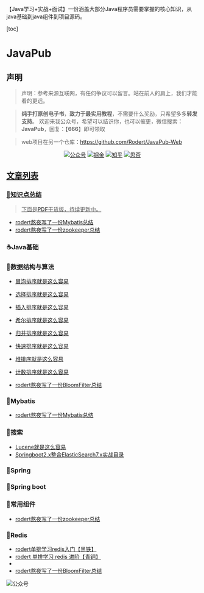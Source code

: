 【Java学习+实战+面试】一份涵盖大部分Java程序员需要掌握的核心知识，从java基础到java组件到项目源码。

[toc]

# JavaPub

## 声明


>声明：参考来源互联网，有任何争议可以留言。站在前人的肩上，我们才能看的更远。



>**纯手打原创电子书**，**致力于最实用教程**，不需要什么奖励，只希望多多**转发支持**。
欢迎来我公众号，希望可以结识你，也可以催更，微信搜索：**JavaPub**，回复：【**666**】即可领取



> web项目在另一个仓库：https://github.com/Rodert/JavaPub-Web





<p align="center">
  <a href="#公众号"><img src="https://img.shields.io/badge/关注公众号-JavaPub-blue.svg" alt="公众号"></a>
  <a href="https://juejin.im/user/5c00ce5a5188256d9832cb5f"><img src="https://img.shields.io/badge/关注-掘金-lightgrey.svg" alt="掘金"></a>
  <a href="https://www.zhihu.com/people/zhui-ma-7-49"><img src="https://img.shields.io/badge/关注-知乎-critical.svg" alt="知乎"></a>
  <a href="https://segmentfault.com/blog/JavaPub"><img src="https://img.shields.io/badge/推荐阅读-思否-brightgreen.svg" alt="思否"></a>
  <a href="">	
</p>





## 文章列表

###  :book:知识点总结  ###

> 下面是**PDF**干货版，持续更新中。



- [rodert熬夜写了一份Mybatis总结](https://mp.weixin.qq.com/s/op9ADw_6U5MhbcUlkFtOUQ)
- [rodert熬夜写了一份zookeeper总结](https://mp.weixin.qq.com/s/HfZ3nmTqCYHRhUkoSMEZAg)




###  :coffee:Java基础  ###






###  :pencil:数据结构与算法  ###

- [冒泡排序就是这么容易](https://mp.weixin.qq.com/s/ptxxmbfqndZeFHAfm3hdkw)
- [选择排序就是这么容易](https://mp.weixin.qq.com/s/EirRqU1F6Zv0JLIfjJyC6w)
- [插入排序就是这么容易](https://mp.weixin.qq.com/s/cCv5s7b_ACF3mZo6wSfOIA)
- [希尔排序就是这么容易](https://mp.weixin.qq.com/s/x5nAtijd_zbOI4V2Z1xM1Q)
- [归并排序就是这么容易](https://mp.weixin.qq.com/s/VM9R4Y3uvFcmRuvmoWxLdw)
- [快速排序就是这么容易](https://mp.weixin.qq.com/s/DyUR6khAHdcKzHg7owHtlQ)
- [堆排序就是这么容易](https://mp.weixin.qq.com/s/yxYz2kbqu-W7aeFvFv05BQ)
- [计数排序就是这么容易](https://mp.weixin.qq.com/s/7lphoHUgfDu0Cb1cO8ExKA)

- [rodert熬夜写了一份BloomFilter总结](https://mp.weixin.qq.com/s/6b5y8l9qIoD6VXdDZuIgBQ)





###  :mega:Mybatis  ###

- [rodert熬夜写了一份Mybatis总结](https://mp.weixin.qq.com/s/op9ADw_6U5MhbcUlkFtOUQ)




###  :microscope:搜索  ###

- [Lucene就是这么容易](https://mp.weixin.qq.com/s/AhirDnW4ul5xR1bBtKqtFQ)
- [Springboot2.x整合ElasticSearch7.x实战目录](https://mp.weixin.qq.com/s/nSWEIfbpRf-4txJqRz60gQ)



###  :tophat:Spring  ###



###  :sparkling_heart:Spring boot ###



###  :pencil:常用组件  ###

- [rodert熬夜写了一份zookeeper总结](https://mp.weixin.qq.com/s/HfZ3nmTqCYHRhUkoSMEZAg)






###  :ring:Redis  ###

- [rodert单排学习redis入门【黑铁】](https://mp.weixin.qq.com/s/lpYemCdb1KsE32UTTdxuxg)
- [rodert 单排学习 redis 进阶【青铜】](https://mp.weixin.qq.com/s/S2qZiJG-_HgW3ET9Sl0EAg)
- []()
- [rodert熬夜写了一份BloomFilter总结](https://mp.weixin.qq.com/s/6b5y8l9qIoD6VXdDZuIgBQ)







<a name="公众号"><img src="https://image-static.segmentfault.com/491/705/49170540-93468a3482cd080d_articlex" alt="公众号"></a>